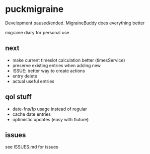 # puckmigraine

Development paused/ended. MigraineBuddy does everything better

migraine diary for personal use

## next

- make current timeslot calculation better (timesService)
- preserve existing entries when adding new
- ISSUE: better way to create actions
- entry delete
- actual useful entries

## qol stuff

- date-fns/fp usage instead of regular
- cache date entries
- optimistic updates (easy with fluture)

## issues

see ISSUES.md for issues

